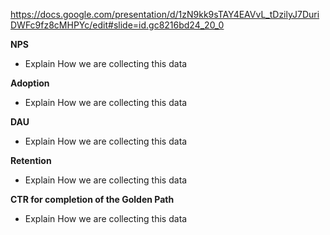 https://docs.google.com/presentation/d/1zN9kk9sTAY4EAVvL_tDzilyJ7DuriDWFc9fz8cMHPYc/edit#slide=id.gc8216bd24_20_0 


**NPS**

- Explain How we are collecting this data

**Adoption**

- Explain How we are collecting this data

**DAU**

- Explain How we are collecting this data

**Retention**

- Explain How we are collecting this data

**CTR for completion of the Golden Path**

- Explain How we are collecting this data
